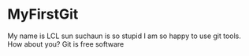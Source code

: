 # MyFirstGit
My name is LCL
sun suchaun is so stupid
I am so happy to use git tools.
How about you?
Git is free software
